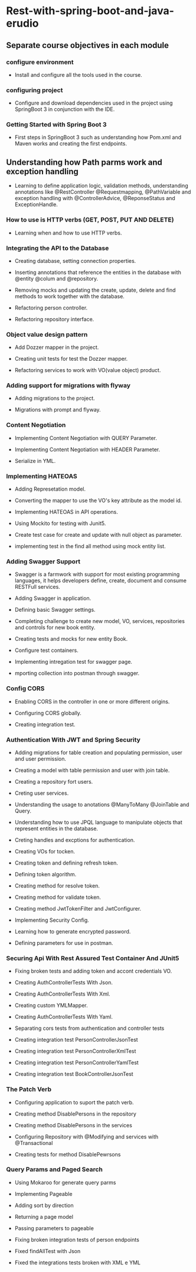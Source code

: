 # Rest-with-spring-boot-and-java-erudio

## Separate course objectives in each module

### configure environment

- Install and configure all the tools used in the course.

### configuring project

- Configure and download dependencies used in the project using SpringBoot 3 in conjunction with the IDE.

### Getting Started with Spring Boot 3

- First steps in SpringBoot 3 such as understanding how Pom.xml and Maven works and creating the first endpoints.

## Understanding how Path parms work and exception handling

- Learning to define application logic, validation methods, understanding annotations like @RestController @Requestmapping, @PathVariable and exception handling with @ControllerAdvice, @ReponseStatus and ExceptionHandle.

### How to use is HTTP verbs (GET, POST, PUT AND DELETE)

- Learning when and how to use HTTP verbs.

### Integrating the API to the Database

- Creating database, setting connection properties.

- Inserting annotations that reference the entities in the database with @entity @colum and @repository.

- Removing mocks and updating the create, update, delete and find methods to work together with the database.

- Refactoring person controller.

- Refactoring repository interface.

### Object value design pattern

- Add Dozzer mapper in the project.

- Creating unit tests for test the Dozzer mapper.

- Refactoring services to work with VO(value object) product.

### Adding support for migrations with flyway

- Adding migrations to the project.

- Migrations with prompt and flyway.

### Content Negotiation

- Implementing Content Negotiation with QUERY Parameter.

- Implementing Content Negotiation with HEADER Parameter.

- Serialize in YML.

### Implementing HATEOAS

- Adding Represetation model.

- Converting the mapper to use the VO's key attribute as the model id.

- Implementing HATEOAS in API operations.

- Using Mockito for testing with Junit5.

- Create test case for create and update with null object as parameter.

- implementing test in the find all method using mock entity list.

### Adding Swagger Support

- Swagger is a farmwork with support for most existing programming languages, it helps developers define, create, document and consume RESTFull services.

- Adding Swagger in application.

- Defining basic Swagger settings.

- Completing challenge to create new model, VO, services, repositories and controls for new book entity.

- Creating tests and mocks for new entity Book.

- Configure test containers.

- Implementing intregation test for swagger page.

- mporting collection into postman through swagger.

### Config CORS

- Enabling CORS in the controller in one or more different origins.

- Configuring CORS globally.

- Creating integration test.

### Authentication With JWT and Spring Security

- Adding migrations for table creation and populating permission, user and user permission.

- Creating a model with table permission and user with join table.

- Creating a repository fort users.

- Creting user services.

- Understanding the usage to anotations @ManyToMany @JoinTable and Query.

- Understanding how to use JPQL language to manipulate objects that represent entities in the database.

- Creting handles and excptions for authentication.

- Creating VOs for tocken.

- Creating token and defining refresh token.

- Defining token algorithm.

- Creating method for resolve token.

- Creating method for validate token.

- Creating method JwtTokenFilter and JwtConfigurer.

- Implementing Security Config.

- Learning how to generate encrypted password.

- Defining parameters for use in postman.

### Securing Api With Rest Assured Test Container And JUnit5

- Fixing broken tests and adding token and accont credentials VO.

- Creating AuthControllerTests With Json.

- Creating AuthControllerTests With Xml.

- Creating custom YMLMapper.

- Creating AuthControllerTests With Yaml.

- Separating cors tests from authentication and controller tests

- Creating integration test PersonControllerJsonTest

- Creating integration test PersonControllerXmlTest

- Creating integration test PersonControllerYamlTest

- Creating integration test BookControllerJsonTest

### The Patch Verb

- Configuring application to suport the patch verb.

- Creating method DisablePersons in the repository

- Creating method DisablePersons in the services

- Configuring Repository with @Modifying and services with @Transactional

- Creating tests for method DisablePewrsons

### Query Params and Paged Search

- Using Mokaroo for generate query parms

- Implementing Pageable

- Adding sort by direction

- Returning a page model

- Passing parameters to pageable

- Fixing broken integration tests of person endpoints

- Fixed findAllTest with Json

- Fixed the integrations tests broken with XML e YML
